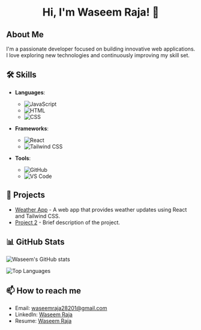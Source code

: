<h1 align="center">Hi, I'm Waseem Raja! 👋</h1>

## About Me

I'm a passionate developer focused on building innovative web applications. I love exploring new technologies and continuously improving my skill set.

## 🛠 Skills

- **Languages**: 
  - ![JavaScript](https://img.shields.io/badge/-JavaScript-yellow?logo=javascript)
  - ![HTML](https://img.shields.io/badge/-HTML-orange?logo=html5&logoColor=white)
  - ![CSS](https://img.shields.io/badge/-CSS-blue?logo=css3&logoColor=white)
  
- **Frameworks**: 
  - ![React](https://img.shields.io/badge/-React-blue?logo=react)
  - ![Tailwind CSS](https://img.shields.io/badge/-Tailwind_CSS-blue?logo=tailwind-css&logoColor=white)
  
- **Tools**: 
  - ![GitHub](https://img.shields.io/badge/-GitHub-black?logo=github&logoColor=white)
  - ![VS Code](https://img.shields.io/badge/-VS_Code-blueviolet?logo=visual-studio-code&logoColor=white)

## 🚀 Projects

- [Weather App](https://github.com/Waseemraja23/weather-group-project) - A web app that provides weather updates using React and Tailwind CSS.
- [Project 2](https://github.com/Waseemraja23/project-2) - Brief description of the project.

## 📊 GitHub Stats

![Waseem's GitHub stats](https://github-readme-stats.vercel.app/api?username=Waseemraja23&show_icons=true&theme=radical)

![Top Languages](https://github-readme-stats.vercel.app/api/top-langs/?username=Waseemraja23&layout=compact&theme=radical)

## 📫 How to reach me

- Email: [waseemraja28201@gmail.com](mailto:waseemraja28201@gmail.com)
- LinkedIn: [Waseem Raja](https://www.linkedin.com/in/waseem-raja-877b89235/)
- Resume: [Waseem Raja](https://drive.google.com/file/d/1NYQPfAAewb6A5zzVtpGQUJUwOKBS9LN7/view?usp=drive_link)
